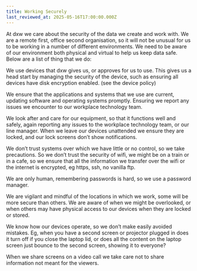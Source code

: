 ```yaml
---
title: Working Securely
last_reviewed_at: 2025-05-16T17:00:00.000Z
---
```


At dxw we care about the security of the data we create and work with. We are a remote first, office second organisation, so it will not be unusual for us to be working in a number of different environments. We need to be aware of our environment both physical and virtual to help us keep data safe. 
Below are a list of thing that we do:

We use devices that dxw gives us, or approves for us to use. This gives us a head start by managing the security of the device, such as ensuring all devices have disk encryption enabled. (see the device policy)

We ensure that the applications and systems that we use are current, updating software and operating systems promptly. Ensuring we report any issues we encounter to our workplace technology team.

We look after and care for our equipment, so that it functions well and safely, again reporting any issues to the workplace technology team, or our line manager.
When we leave our devices unattended we ensure they are locked, and our lock screens don’t show notifications. 

We don’t trust systems over which we have little or no control, so we take precautions. So we don’t trust the security of wifi, we might be on a train or in a cafe, so we ensure that all the information we transfer over the wifi or the internet is encrypted, eg https, ssh, no vanilla ftp.

We are only human, remembering passwords is hard, so we use a password manager.

We are vigilant and mindful of the locations in which we work, some will be more secure than others. We are aware of when we might be overlooked, or when others may have physical access to our devices when they are locked or stored. 

We know how our devices operate, so we don’t make easily avoided mistakes. Eg, when you have a second screen or projector plugged in does it turn off if you close the laptop lid, or does all the content on the laptop screen just bounce to the second screen, showing it to everyone? 

When we share screens on a video call we take care not to share information not meant for the viewers.

